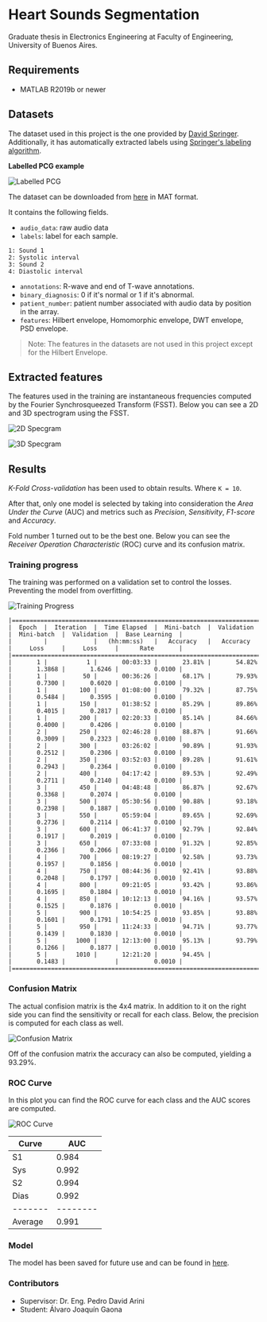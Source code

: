 # Heart Sounds Segmentation

Graduate thesis in Electronics Engineering at Faculty of Engineering, University of Buenos Aires.

## Requirements

- MATLAB R2019b or newer

## Datasets

The dataset used in this project is the one provided by [David Springer].
Additionally, it has automatically extracted labels using [Springer's labeling algorithm][Labeling algorithm].

**Labelled PCG example**

![Labelled PCG]

The dataset can be downloaded from [here][Dataset] in MAT format.

It contains the following fields.

- `audio_data`: raw audio data
- `labels`: label for each sample.

```
1: Sound 1
2: Systolic interval
3: Sound 2
4: Diastolic interval
```

- `annotations`: R-wave and end of T-wave annotations.
- `binary_diagnosis`: 0 if it's normal or 1 if it's abnormal.
- `patient_number`: patient number associated with audio data by position in the array.
- `features`: Hilbert envelope, Homomorphic envelope, DWT envelope, PSD envelope.

> Note: The features in the datasets are not used in this project except for the Hilbert Envelope.

## Extracted features

The features used in the training are instantaneous frequencies computed by the Fourier Synchrosqueezed Transform
(FSST).
Below you can see a 2D and 3D spectrogram using the FSST.

![2D Specgram]

![3D Specgram]

## Results

_K-Fold Cross-validation_ has been used to obtain results. 
Where `K = 10`.

After that, only one model is selected by taking into consideration the _Area Under the Curve_ (AUC) and
metrics such as _Precision_, _Sensitivity_, _F1-score_ and _Accuracy_.

Fold number 1 turned out to be the best one.
Below you can see the _Receiver Operation Characteristic_ (ROC) curve and its confusion matrix.

### Training progress

The training was performed on a validation set to control the losses.
Preventing the model from overfitting.

![Training Progress]

```
|======================================================================================================================|
|  Epoch  |  Iteration  |  Time Elapsed  |  Mini-batch  |  Validation  |  Mini-batch  |  Validation  |  Base Learning  |
|         |             |   (hh:mm:ss)   |   Accuracy   |   Accuracy   |     Loss     |     Loss     |      Rate       |
|======================================================================================================================|
|       1 |           1 |       00:03:33 |       23.81% |       54.82% |       1.3868 |       1.6246 |          0.0100 |
|       1 |          50 |       00:36:26 |       68.17% |       79.93% |       0.7300 |       0.6020 |          0.0100 |
|       1 |         100 |       01:08:00 |       79.32% |       87.75% |       0.5484 |       0.3595 |          0.0100 |
|       1 |         150 |       01:38:52 |       85.29% |       89.86% |       0.4015 |       0.2817 |          0.0100 |
|       1 |         200 |       02:20:33 |       85.14% |       84.66% |       0.4000 |       0.4206 |          0.0100 |
|       2 |         250 |       02:46:28 |       88.87% |       91.66% |       0.3009 |       0.2323 |          0.0100 |
|       2 |         300 |       03:26:02 |       90.89% |       91.93% |       0.2512 |       0.2306 |          0.0100 |
|       2 |         350 |       03:52:03 |       89.28% |       91.61% |       0.2943 |       0.2364 |          0.0100 |
|       2 |         400 |       04:17:42 |       89.53% |       92.49% |       0.2711 |       0.2140 |          0.0100 |
|       3 |         450 |       04:48:48 |       86.87% |       92.67% |       0.3368 |       0.2074 |          0.0100 |
|       3 |         500 |       05:30:56 |       90.88% |       93.18% |       0.2398 |       0.1887 |          0.0100 |
|       3 |         550 |       05:59:04 |       89.65% |       92.69% |       0.2736 |       0.2114 |          0.0100 |
|       3 |         600 |       06:41:37 |       92.79% |       92.84% |       0.1917 |       0.2019 |          0.0100 |
|       3 |         650 |       07:33:08 |       91.32% |       92.85% |       0.2366 |       0.2066 |          0.0100 |
|       4 |         700 |       08:19:27 |       92.58% |       93.73% |       0.1957 |       0.1856 |          0.0010 |
|       4 |         750 |       08:44:36 |       92.41% |       93.88% |       0.2048 |       0.1797 |          0.0010 |
|       4 |         800 |       09:21:05 |       93.42% |       93.86% |       0.1695 |       0.1804 |          0.0010 |
|       4 |         850 |       10:12:13 |       94.16% |       93.57% |       0.1525 |       0.1876 |          0.0010 |
|       5 |         900 |       10:54:25 |       93.85% |       93.88% |       0.1601 |       0.1791 |          0.0010 |
|       5 |         950 |       11:24:33 |       94.71% |       93.77% |       0.1439 |       0.1830 |          0.0010 |
|       5 |        1000 |       12:13:00 |       95.13% |       93.79% |       0.1266 |       0.1877 |          0.0010 |
|       5 |        1010 |       12:21:20 |       94.45% |              |       0.1483 |              |          0.0010 |
|======================================================================================================================|
```

### Confusion Matrix

The actual confision matrix is the 4x4 matrix. 
In addition to it on the right side you can find the sensitivity or recall for each class.
Below, the precision is computed for each class as well.

![Confusion Matrix]

Off of the confusion matrix the accuracy can also be computed, yielding a 93.29%.

### ROC Curve

In this plot you can find the ROC curve for each class and the AUC scores are computed.

![ROC Curve]

| Curve | AUC     |
|-------|---------|
| S1    | 0.984   |
| Sys   | 0.992   |
| S2    | 0.994   |
| Dias  | 0.992   |
|-------|-------- |
| Average | 0.991 | 

### Model

The model has been saved for future use and can be found in [here][Net Model].

### Contributors

- Supervisor: Dr. Eng. Pedro David Arini
- Student: Álvaro Joaquín Gaona

<!-- External links -->
[David Springer]: https://github.com/davidspringer
[Labeling algorithm]: https://github.com/davidspringer/Springer-Segmentation-Code/blob/master/labelPCGStates.m
[Dataset]: https://ag-datasets-89f203ac-44ed-4a06-9395-1e069e8e662d.s3-us-west-2.amazonaws.com/springer_dataset.mat

<!-- Internal links -->
[ROC Curve]: images/roc-1.png
[2D Specgram]: images/specgram.png
[3D Specgram]: images/specgram-3d.png
[Labelled PCG]: images/labelled-pcg.png
[Confusion Matrix]: images/testing-cm-1.png 
[Training Progress]: images/training-progress-1.png

[Net Model]: resources/models/net-1.mat
